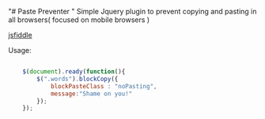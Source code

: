 "# Paste Preventer " 
Simple Jquery plugin to prevent copying and pasting in all browsers( focused on mobile browsers )


[jsfiddle]( http://jsfiddle.net/pv6r0x1a/2/ )


Usage:

```javascript

    $(document).ready(function(){
        $(".words").blockCopy({
            blockPasteClass : "noPasting",
            message:"Shame on you!"
        });
    });

```